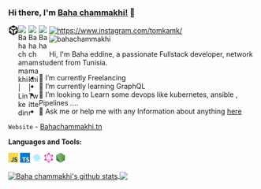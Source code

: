 ### Hi there, I'm [Baha chammakhi!](https://www.bahachammakhi.tn/) 👋

<a href="https://www.bahachammakhi.tn/projects">
  <img align="left" alt="Baha chammakhi | Website" width="20px" src="https://raw.githubusercontent.com/anuraghazra/anuraghazra/master/assets/codesandbox.svg" />
</a>
<a href="https://linkedin.com/in/baha-chammakhi" target="_blank">
  <img align="left" alt="Bahachammakhi | Linkedin " width="21px" src="http://www.prepare1.com/wp-content/uploads/2014/04/linkedin-logo-high-res-1254-1024x1024.jpg"</a>
<a href="https://twitter.com/bahachammakhi">
  <img align="left" alt="Baha chammakhi | Twitter" width="21px" src="https://raw.githubusercontent.com/anuraghazra/anuraghazra/master/assets/twitter.svg" />
</a>
   <a href="https://www.instagram.com/bahadevchammakhi/" target="blank"><img align="center" src="https://cdn.jsdelivr.net/npm/simple-icons@3.0.1/icons/instagram.svg" alt="https://www.instagram.com/tomkamk/" height="20" width="20" /></a>
<a href="https://www.facebook.com/bahadevchammakhi">
  <img align="left" alt=Baha chammakhi's Facebook" width="21px" src="https://cdn.jsdelivr.net/npm/simple-icons@3.0.1/icons/facebook.svg" />
</a>

<br />
<img src="https://komarev.com/ghpvc/?username=bahachammakhi" alt="bahachammakhi" />
<br />

Hi, I'm Baha eddine, a passionate Fullstack developer, network student from Tunisia.

- 🔭 I’m currently Freelancing 
- 🌱 I’m currently learning GraphQL 
- 👯 I’m looking to Learn some devops like kubernetes, ansible , Pipelines ....
- 💬 Ask me or help me with any Information about anything [here](https://github.com/bahachammakhi/bahachammakhi/issues)

`Website` - [Bahachammakhi.tn](https://www.bahachammakhi.tn/)

**Languages and Tools:**  

<code><img height="20" src="https://raw.githubusercontent.com/github/explore/80688e429a7d4ef2fca1e82350fe8e3517d3494d/topics/javascript/javascript.png"></code>
<code><img height="20" src="https://raw.githubusercontent.com/github/explore/80688e429a7d4ef2fca1e82350fe8e3517d3494d/topics/typescript/typescript.png"></code>
<code><img height="20" src="https://raw.githubusercontent.com/github/explore/80688e429a7d4ef2fca1e82350fe8e3517d3494d/topics/react/react.png"></code>
<code><img height="20" src="https://raw.githubusercontent.com/github/explore/5c058a388828bb5fde0bcafd4bc867b5bb3f26f3/topics/graphql/graphql.png"></code>
<code><img height="20" src="https://raw.githubusercontent.com/github/explore/80688e429a7d4ef2fca1e82350fe8e3517d3494d/topics/nodejs/nodejs.png"></code>    


<a href="https://github.com/anuraghazra/github-readme-stats">
  <img align="center" src="https://github-readme-stats.vercel.app/api?username=bahachammakhi&show_icons=true&include_all_commits=true" alt="Baha chammakhi's github stats" />
</a>
<a href="https://github.com/anuraghazra/github-readme-stats">
  <!-- Change the `github-readme-stats.anuraghazra1.vercel.app` to `github-readme-stats.vercel.app`  -->
  <img align="center" src="https://github-readme-stats.vercel.app/api/top-langs/?username=bahachammakhi&layout=compact&theme=radical" />
</a>

